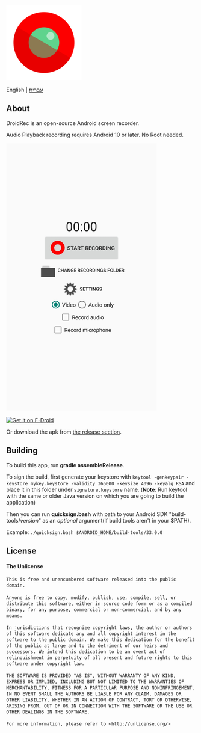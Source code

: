 <img src="icons_vector/app_icon.svg" alt="DroidRec Icon" width="200"/>

English | [עברית](README.he.md)

## About
DroidRec is an open-source Android screen recorder.

Audio Playback recording requires Android 10 or later. No Root needed.

<img src="metadata/en-US/images/phoneScreenshots/1.jpg" alt="DroidRec Screenshot" width="400"/>

[<img src="https://fdroid.gitlab.io/artwork/badge/get-it-on.png"
     alt="Get it on F-Droid"
     height="80">](https://f-droid.org/packages/com.yakovlevegor.DroidRec/)

Or download the apk from [the release section](https://github.com/yakovlevegor/DroidRec/releases).

## Building

To build this app, run **gradle assembleRelease**.

To sign the build, first generate your keystore with `keytool -genkeypair -keystore mykey.keystore -validity 365000 -keysize 4096 -keyalg RSA` and place it in this folder under `signature.keystore` name.
(**Note**: Run keytool with the same or older Java version on which you are going to build the application)

Then you can run **quicksign.bash** with path to your Android SDK "build-tools/*version*" as an *optional* argument(if build tools aren't in your $PATH).

Example: `./quicksign.bash $ANDROID_HOME/build-tools/33.0.0`

## License

#### The Unlicense
```
This is free and unencumbered software released into the public domain.

Anyone is free to copy, modify, publish, use, compile, sell, or
distribute this software, either in source code form or as a compiled
binary, for any purpose, commercial or non-commercial, and by any
means.

In jurisdictions that recognize copyright laws, the author or authors
of this software dedicate any and all copyright interest in the
software to the public domain. We make this dedication for the benefit
of the public at large and to the detriment of our heirs and
successors. We intend this dedication to be an overt act of
relinquishment in perpetuity of all present and future rights to this
software under copyright law.

THE SOFTWARE IS PROVIDED "AS IS", WITHOUT WARRANTY OF ANY KIND,
EXPRESS OR IMPLIED, INCLUDING BUT NOT LIMITED TO THE WARRANTIES OF
MERCHANTABILITY, FITNESS FOR A PARTICULAR PURPOSE AND NONINFRINGEMENT.
IN NO EVENT SHALL THE AUTHORS BE LIABLE FOR ANY CLAIM, DAMAGES OR
OTHER LIABILITY, WHETHER IN AN ACTION OF CONTRACT, TORT OR OTHERWISE,
ARISING FROM, OUT OF OR IN CONNECTION WITH THE SOFTWARE OR THE USE OR
OTHER DEALINGS IN THE SOFTWARE.

For more information, please refer to <http://unlicense.org/>
```
